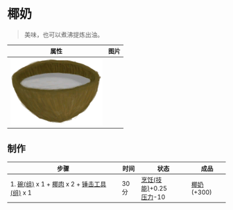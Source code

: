 # 椰奶  
> 美味，也可以煮沸提炼出油。  
  
  属性  |   图片   
 ----  |  ----:   
   |  ![](Sprite/CoconutMilk.png)   
  
## 制作  
步骤  |  时间  |  状态  |  成品  
----  |  ----  |  ----  |  ----  
1. [碗(组)](GpTag_Bowl.md) x 1 + [椰肉](CoconutMeat.md) x 2 + [锤击工具(组)](GpTag_Hammer.md) x 1  |  30分  |  [烹饪(技能)](Skill_Cooking.md)+0.25<br>[压力](Stress.md)-10  |  [椰奶](LQ_CoconutMilk.md)(+300)  
